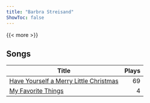 ```yaml
---
title: "Barbra Streisand"
ShowToc: false
---
```


{{< more >}}

## Songs
Title | Plays 
----- | -----: 
[Have Yourself a Merry Little Christmas](/songs/have-yourself-a-merry-little-christmas) | 69
[My Favorite Things](/songs/my-favorite-things) | 4

